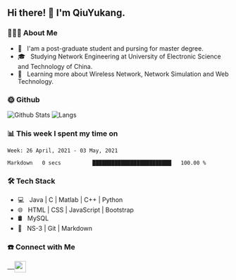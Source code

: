 <h2> Hi there! 👋 I'm QiuYukang.</h2>

<h3> 👨🏻‍💻 About Me </h3>

- 💼 &nbsp; I'am a post-graduate student and pursing for master degree.
- 🎓 &nbsp; Studying Network Engineering at University of Electronic Science and Technology of China.
- 🌱 &nbsp; Learning more about Wireless Network, Network Simulation and Web Technology.

<h3> 🌞 Github</h3>

![Github Stats](https://github-readme-stats-beta-lovat.vercel.app/api?username=QiuYukang&count_private=true&show_icons=true&hide=stars)
![Langs](https://github-readme-stats-beta-lovat.vercel.app/api/top-langs/?username=QiuYukang&count_private=true&layout=compact)

<h3> 📊 This week I spent my time on</h3>

<!--START_SECTION:waka-->
```text
Week: 26 April, 2021 - 03 May, 2021

Markdown   0 secs          █████████████████████████   100.00 % 
```
<!--END_SECTION:waka-->

<h3>🛠 Tech Stack</h3>

- 💻 &nbsp; Java | C | Matlab | C++ | Python
- 🌐 &nbsp; HTML | CSS | JavaScript | Bootstrap
- 🛢  &nbsp; MySQL
- 🔧 &nbsp; NS-3 | Git | Markdown

<h3> ☎️ Connect with Me </h3>

<a href="mailto:b612n@qq.com">
   &nbsp;  &nbsp;
  <img align="center" width="26px" src="https://github.com/TheDudeThatCode/TheDudeThatCode/blob/master/Assets/Gmail.svg" />
</a>
